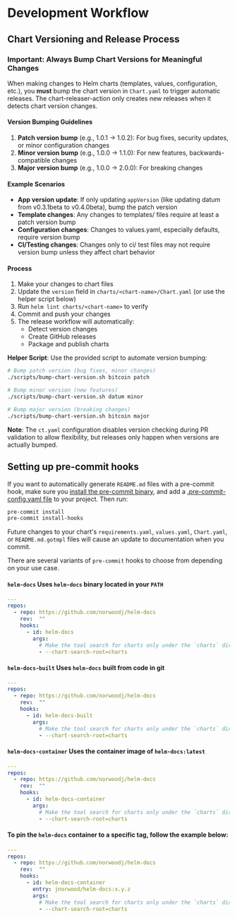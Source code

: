 # Development Workflow

## Chart Versioning and Release Process

### Important: Always Bump Chart Versions for Meaningful Changes

When making changes to Helm charts (templates, values, configuration, etc.), you **must** bump the chart version in `Chart.yaml` to trigger automatic releases. The chart-releaser-action only creates new releases when it detects chart version changes.

#### Version Bumping Guidelines

1. **Patch version bump** (e.g., 1.0.1 → 1.0.2): For bug fixes, security updates, or minor configuration changes
2. **Minor version bump** (e.g., 1.0.0 → 1.1.0): For new features, backwards-compatible changes
3. **Major version bump** (e.g., 1.0.0 → 2.0.0): For breaking changes

#### Example Scenarios

- **App version update**: If only updating `appVersion` (like updating datum from v0.3.1beta to v0.4.0beta), bump the patch version
- **Template changes**: Any changes to templates/ files require at least a patch version bump
- **Configuration changes**: Changes to values.yaml, especially defaults, require version bump
- **CI/Testing changes**: Changes only to ci/ test files may not require version bump unless they affect chart behavior

#### Process

1. Make your changes to chart files
2. Update the `version` field in `charts/<chart-name>/Chart.yaml` (or use the helper script below)
3. Run `helm lint charts/<chart-name>` to verify
4. Commit and push your changes
5. The release workflow will automatically:
   - Detect version changes
   - Create GitHub releases
   - Package and publish charts

**Helper Script**: Use the provided script to automate version bumping:

```bash
# Bump patch version (bug fixes, minor changes)
./scripts/bump-chart-version.sh bitcoin patch

# Bump minor version (new features)
./scripts/bump-chart-version.sh datum minor

# Bump major version (breaking changes)
./scripts/bump-chart-version.sh bitcoin major
```

**Note**: The `ct.yaml` configuration disables version checking during PR validation to allow flexibility, but releases only happen when versions are actually bumped.

## Setting up pre-commit hooks

If you want to automatically generate `README.md` files with a pre-commit hook, make sure you
[install the pre-commit binary](https://pre-commit.com/#install), and add a [.pre-commit-config.yaml file](./.pre-commit-config.yaml)
to your project. Then run:

```bash
pre-commit install
pre-commit install-hooks
```

Future changes to your chart's `requirements.yaml`, `values.yaml`, `Chart.yaml`, or `README.md.gotmpl` files will cause an update to documentation when you commit.

There are several variants of `pre-commit` hooks to choose from depending on your use case.

#### `helm-docs`  Uses `helm-docs` binary located in your `PATH`

```yaml
---
repos:
  - repo: https://github.com/norwoodj/helm-docs
    rev:  ""
    hooks:
      - id: helm-docs
        args:
          # Make the tool search for charts only under the `charts` directory
          - --chart-search-root=charts

```


#### `helm-docs-built` Uses `helm-docs` built from code in git

```yaml
---
repos:
  - repo: https://github.com/norwoodj/helm-docs
    rev:  ""
    hooks:
      - id: helm-docs-built
        args:
          # Make the tool search for charts only under the `charts` directory
          - --chart-search-root=charts

```


#### `helm-docs-container` Uses the container image of `helm-docs:latest`

```yaml
---
repos:
  - repo: https://github.com/norwoodj/helm-docs
    rev:  ""
    hooks:
      - id: helm-docs-container
        args:
          # Make the tool search for charts only under the `charts` directory
          - --chart-search-root=charts

```

#### To pin the `helm-docs` container to a specific tag, follow the example below:


```yaml
---
repos:
  - repo: https://github.com/norwoodj/helm-docs
    rev:  ""
    hooks:
      - id: helm-docs-container
        entry: jnorwood/helm-docs:x.y.z
        args:
          # Make the tool search for charts only under the `charts` directory
          - --chart-search-root=charts

```

